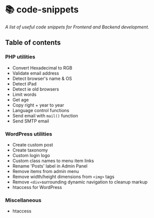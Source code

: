 # :books: code-snippets
_A list of useful code snippets for Frontend and Backend development._


## Table of contents

### PHP utilities
- Convert Hexadecimal to RGB
- Validate email address
- Detect browser's name & OS
- Detect iPad
- Detect ie old browsers
- Limit words
- Get age
- Copy right + year to year
- Language control functions
- Send email with `mail()` function
- Send SMTP email

### WordPress utilities
- Create custom post
- Create taxonomy
- Custom login logo
- Custom class names to menu item links
- Rename 'Posts' label in Admin Panel
- Remove items from admin menu
- Remove width/height dimensions from `<img>` tags
- Remove `<div>`surrounding dynamic navigation to cleanup markup
- htaccess for WordPress

### Miscellaneous
- htaccess
